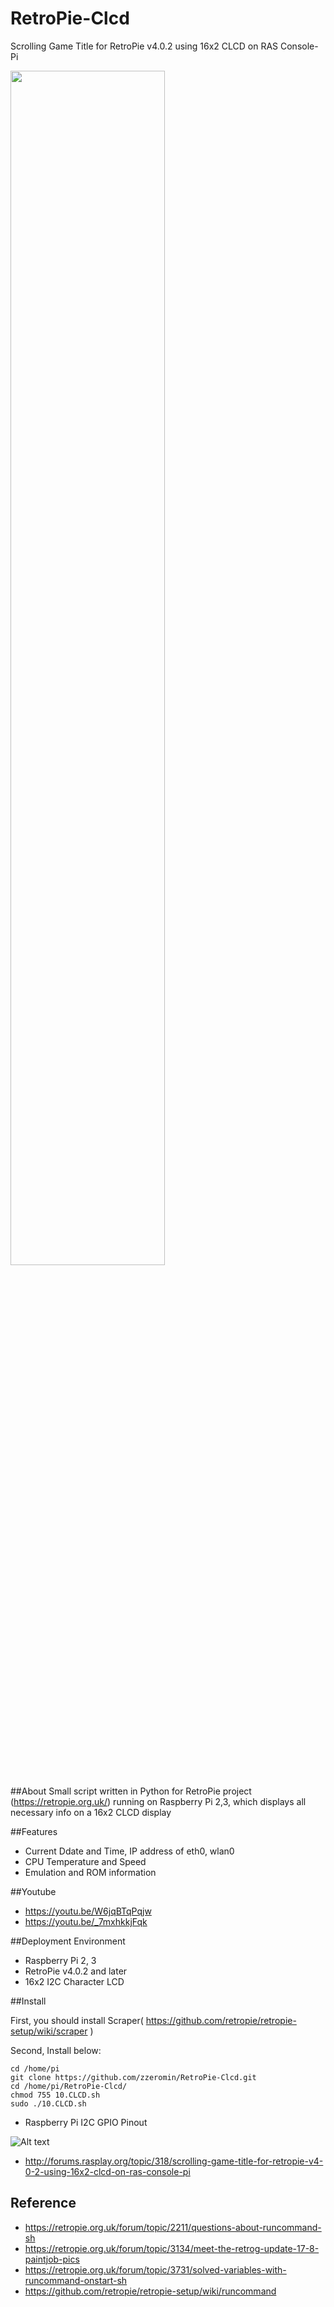 # RetroPie-Clcd
Scrolling Game Title for RetroPie v4.0.2 using 16x2 CLCD on RAS Console-Pi

<img src="https://github.com/zzeromin/RetroPie-Clcd/blob/master/RetroPie-Clcd01.jpg" width="70%" height="70%">

##About
Small script written in Python for RetroPie project (https://retropie.org.uk/) 
running on Raspberry Pi 2,3, which displays all necessary info on a 16x2 CLCD display

##Features
* Current Ddate and Time, IP address of eth0, wlan0
* CPU Temperature and Speed
* Emulation and ROM information

##Youtube
* https://youtu.be/W6jqBTqPqjw
* https://youtu.be/_7mxhkkjFqk

##Deployment Environment
* Raspberry Pi 2, 3
* RetroPie v4.0.2 and later
* 16x2 I2C Character LCD

##Install

First, you should install Scraper( https://github.com/retropie/retropie-setup/wiki/scraper )

Second, Install below:
<pre><code>cd /home/pi
git clone https://github.com/zzeromin/RetroPie-Clcd.git
cd /home/pi/RetroPie-Clcd/
chmod 755 10.CLCD.sh
sudo ./10.CLCD.sh
</code></pre>

* Raspberry Pi I2C GPIO Pinout

![Alt text](https://i.imgur.com/WTPHzsf.png)

* http://forums.rasplay.org/topic/318/scrolling-game-title-for-retropie-v4-0-2-using-16x2-clcd-on-ras-console-pi

## Reference
* https://retropie.org.uk/forum/topic/2211/questions-about-runcommand-sh
* https://retropie.org.uk/forum/topic/3134/meet-the-retrog-update-17-8-paintjob-pics
* https://retropie.org.uk/forum/topic/3731/solved-variables-with-runcommand-onstart-sh
* https://github.com/retropie/retropie-setup/wiki/runcommand
